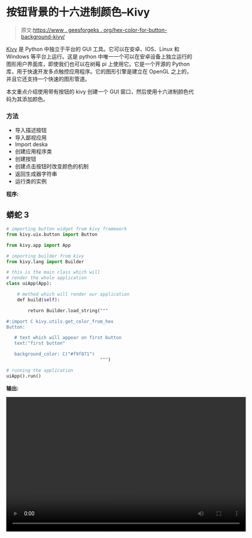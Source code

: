 # 按钮背景的十六进制颜色–Kivy

> 原文:[https://www . geesforgeks . org/hex-color-for-button-background-kivy/](https://www.geeksforgeeks.org/hex-color-for-button-background-kivy/)

[Kivy](https://www.geeksforgeeks.org/kivy-tutorial/) 是 Python 中独立于平台的 GUI 工具。它可以在安卓、IOS、Linux 和 Windows 等平台上运行。这是 python 中唯一一个可以在安卓设备上独立运行的图形用户界面库，即使我们也可以在树莓 pi 上使用它。它是一个开源的 Python 库，用于快速开发多点触控应用程序。它的图形引擎是建立在 OpenGL 之上的，并且它还支持一个快速的图形管道。

本文重点介绍使用带有按钮的 kivy 创建一个 GUI 窗口，然后使用十六进制颜色代码为其添加颜色。

### 方法

*   导入描述按钮
*   导入鄙视应用
*   Import deska
*   创建应用程序类
*   创建按钮
*   创建点击按钮时改变颜色的机制
*   返回生成器字符串
*   运行类的实例

**程序:**

## 蟒蛇 3

```py
# importing button widget from kivy framework
from kivy.uix.button import Button

from kivy.app import App

# importing builder from kivy
from kivy.lang import Builder

# this is the main class which will 
# render the whole application
class uiApp(App):

    # method which will render our application
    def build(self):

        return Builder.load_string("""

#:import C kivy.utils.get_color_from_hex
Button:

   # text which will appear on first button
   text:"first button"

   background_color: C("#f9f871")
                                   """)

# running the application
uiApp().run()
```

**输出:**

<video class="wp-video-shortcode" id="video-553531-1" width="640" height="360" preload="metadata" controls=""><source type="video/mp4" src="https://media.geeksforgeeks.org/wp-content/uploads/20210204124445/hexupdated.mp4?_=1">[https://media.geeksforgeeks.org/wp-content/uploads/20210204124445/hexupdated.mp4](https://media.geeksforgeeks.org/wp-content/uploads/20210204124445/hexupdated.mp4)</video>